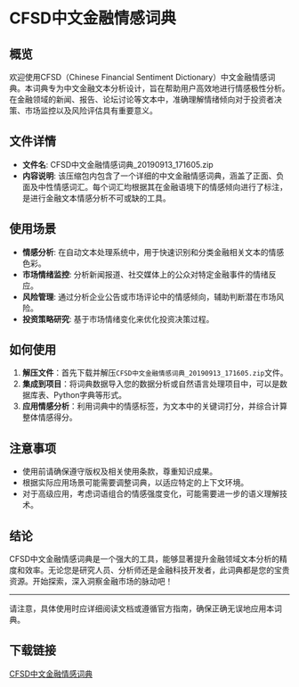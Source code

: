 # CFSD中文金融情感词典

## 概览

欢迎使用CFSD（Chinese Financial Sentiment Dictionary）中文金融情感词典。本词典专为中文金融文本分析设计，旨在帮助用户高效地进行情感极性分析。在金融领域的新闻、报告、论坛讨论等文本中，准确理解情绪倾向对于投资者决策、市场监控以及风险评估具有重要意义。

## 文件详情

- **文件名**: CFSD中文金融情感词典_20190913_171605.zip
- **内容说明**: 该压缩包内包含了一个详细的中文金融情感词典，涵盖了正面、负面及中性情感词汇。每个词汇均根据其在金融语境下的情感倾向进行了标注，是进行金融文本情感分析不可或缺的工具。
  
## 使用场景

- **情感分析**: 在自动文本处理系统中，用于快速识别和分类金融相关文本的情感色彩。
- **市场情绪监控**: 分析新闻报道、社交媒体上的公众对特定金融事件的情绪反应。
- **风险管理**: 通过分析企业公告或市场评论中的情感倾向，辅助判断潜在市场风险。
- **投资策略研究**: 基于市场情绪变化来优化投资决策过程。

## 如何使用

1. **解压文件**：首先下载并解压`CFSD中文金融情感词典_20190913_171605.zip`文件。
2. **集成到项目**：将词典数据导入您的数据分析或自然语言处理项目中，可以是数据库表、Python字典等形式。
3. **应用情感分析**：利用词典中的情感标签，为文本中的关键词打分，并综合计算整体情感得分。

## 注意事项

- 使用前请确保遵守版权及相关使用条款，尊重知识成果。
- 根据实际应用场景可能需要调整词典，以适应特定的上下文环境。
- 对于高级应用，考虑词语组合的情感强度变化，可能需要进一步的语义理解技术。

## 结论

CFSD中文金融情感词典是一个强大的工具，能够显著提升金融领域文本分析的精度和效率。无论您是研究人员、分析师还是金融科技开发者，此词典都是您的宝贵资源。开始探索，深入洞察金融市场的脉动吧！

---

请注意，具体使用时应详细阅读文档或遵循官方指南，确保正确无误地应用本词典。

## 下载链接

[CFSD中文金融情感词典](https://pan.quark.cn/s/d214f03b26bf)